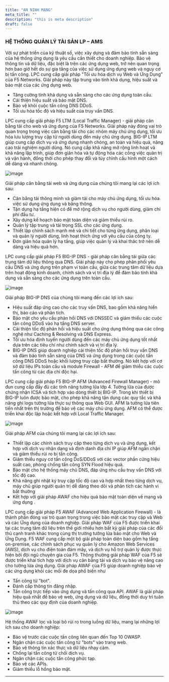 ```yaml
---
title: "AN NINH MẠNG"
meta_title: ""
description: "this is meta description"
draft: false
---
```


### HỆ THỐNG QUẢN LÝ TÀI SẢN LP – AMS

<Tabs>

<Tab name="Tổng quan">

Với sự phát triển của kỹ thuật số, việc xây dựng và đảm bảo tính sẵn sàng của hệ thống ứng dụng là yêu cầu cần thiết cho doanh nghiệp. Bảo vệ thông tin và dữ liệu, đặc biệt là trên các ứng dụng web, trở nên quan trọng hơn bao giờ hết do sự gia tăng của việc sử dụng ứng dụng web và nguy cơ bị tấn công.
LPC cung cấp giải pháp "Tối ưu hóa dịch vụ Web và Ứng Dụng" của F5 Networks. Giải pháp này tập trung vào tính khả dụng, hiệu suất và bảo mật của các ứng dụng web.
- Tăng cường tính khả dụng và sẵn sàng cho các ứng dụng toàn cầu.
- Cải thiện hiệu suất và bảo mật DNS.
- Bảo vệ khỏi cuộc tấn công DNS DDoS.
- Tối ưu hóa tốc độ và hiệu suất của truy vấn DNS.
</Tab>

<Tab name="Giải pháp F5 LTM">

LPC cung cấp giải pháp F5 LTM (Local Traffic Manager) - giải pháp cân bằng tải cho web và ứng dụng của F5 Networks. Giải pháp này đóng vai trò quan trọng trong việc cân bằng tải cho các nhóm máy chủ ứng dụng, tối ưu hóa lưu lượng truy cập từ người dùng đến máy chủ ứng dụng. BIG-IP LTM giúp cung cấp dịch vụ và ứng dụng nhanh chóng, an toàn và hiệu quả, nâng cao trải nghiệm người dùng. Nó cung cấp khả năng mở rộng linh hoạt và khả năng lập trình, giúp đơn giản hóa và tự động hóa các công việc quản trị và vận hành, đồng thời cho phép thay đổi và tùy chỉnh cấu hình một cách dễ dàng và nhanh chóng.

![image](/images/services/s4.png)

Giải pháp cân bằng tải web và ứng dụng của chúng tôi mang lại các lợi ích sau:
- Cân bằng tải thông minh và giảm tải cho máy chủ ứng dụng, tối ưu hóa việc sử dụng ứng dụng và băng thông.
- Tận dụng hạ tầng hiện có để mở rộng dịch vụ cho người dùng, giảm chi phí đầu tư.
- Xây dựng kế hoạch bảo mật toàn diện và giảm thiểu rủi ro.
- Quản lý tập trung và tải trọng SSL cho các ứng dụng.
- Thiết lập chính sách mạnh mẽ và chi tiết cho từng ứng dụng, phân loại và quản lý người dùng, linh hoạt thích ứng với yêu cầu của công ty.
- Đơn giản hóa quản lý hạ tầng, giúp việc quản lý và khai thác trở nên dễ dàng và hiệu quả hơn.

</Tab>

<Tab name="Giải pháp F5 BIG-IP DNS ">

LPC cung cấp giải pháp F5 BIG-IP DNS - giải pháp cân bằng tải giữa các trung tâm dữ liệu thông qua DNS. Giải pháp này cho phép phân phối yêu cầu DNS và ứng dụng trên phạm vi toàn cầu, giữa các trung tâm dữ liệu dựa trên hoạt động kinh doanh, chính sách và vị trí địa lý để đảm bảo tính khả dụng và sẵn sàng cho các ứng dụng trên toàn cầu.

![image](/images/services/s5.png)

Giải pháp BIG-IP DNS của chúng tôi mang đến các lợi ích sau:
- Hiệu suất đáp ứng cao cho các truy vấn DNS, bao gồm khả năng hiển thị, báo cáo và phân tích.
- Bảo mật cho yêu cầu phản hồi DNS với DNSSEC và giảm thiểu các cuộc tấn công DDoS vào hạ tầng DNS server.
- Cải thiện tốc độ phản hồi và hiệu suất cho ứng dụng thông qua các công nghệ như Caching & Resolving và DNS Express.
- Tối ưu hóa định tuyến người dùng đến các máy chủ ứng dụng tốt nhất dựa trên các tiêu chí như chính sách và vị trí địa lý.
- BIG-IP DNS giúp doanh nghiệp cải thiện tốc độ phản hồi truy vấn DNS và đảm bảo tính sẵn sàng của DNS và ứng dụng trong các cuộc tấn công DNS DDoS hoặc khối lượng truy cập bất thường. Nó kết hợp với cơ sở dữ liệu IPs toàn cầu và module Firewall - AFM để giảm thiểu các cuộc tấn công từ các địa chỉ độc hại.
</Tab>

<Tab name="Giải pháp F5 BIG-IP AFM">

LPC cung cấp giải pháp F5 BIG-IP AFM (Advanced Firewall Manager) - mô đun cung cấp đầy đủ các tính năng tường lửa lớp 4. Tường lửa của được chứng nhận ICSA và tích hợp vào dòng thiết bị BIG-IP. Trong khi thiết bị BIG-IP luôn được bảo mật, cho phép khả năng tận dụng các quy tắc và khả năng ghi logs tường lửa thực sự thông qua Web GUI. AFM là tường lửa tiên tiến nhất trên thị trường để bảo vệ các máy chủ ứng dụng. AFM có thể được triển khai độc lập hoặc kết hợp với Local Traffic Manager.

![image](/images/services/s6.png)

Giải pháp AFM của chúng tôi mang lại các lợi ích sau:
- Thiết lập các chính sách truy cập theo từng dịch vụ và ứng dụng, kết hợp với dịch vụ nhận dạng và định danh địa chỉ IP giúp AFM ngăn chặn và giảm thiểu rủi ro bị tấn công.
- Giảm thiểu nguy cơ tấn công DoS/DDoS với các vector phần cứng hiệu suất cao, phòng chống tấn công SYN Flood hiệu quả.
- Bảo mật cho hệ thống máy chủ DNS, đáp ứng nhu cầu truy vấn DNS với tốc độ cao.
- Khả năng ghi nhật ký truy cập tốc độ cao và hợp nhất theo từng dịch vụ, máy chủ giúp người quản trị dễ dàng theo dõi và phân tích các hành vi bất thường
- Kết hợp với giải pháp AWAF cho hiệu quả bảo mật toàn diện về mạng và ứng dụng .

</Tab>

<Tab name="Giải pháp F5 AWAF">

LPC cung cấp giải pháp F5 AWAF (Advanced Web Application Firewall) - là thành phần đóng vai trò quan trọng trong việc bảo mật các truy cập và Web và các Ứng dụng của doanh nghiệp. Giải pháp WAF của F5 được triển khai tại các trung tâm dữ liệu trên thế giới nhiều hơn bất kỳ giải pháp của các đối thủ cạnh tranh khác trong cùng thị trường tưởng lửa bảo mật cho Web và Ứng Dụng. 
F5 WAF cung cấp một bộ giải pháp toàn diện bao gồm hạ tầng on-premise, các chính sách phục vụ quản lý cho Amazon Web Services (AWS), dịch vụ cho điện toán đám mây, và dịch vụ hỗ trợ quản lý được thực hiện bởi đội ngũ chuyên gia của F5. Thông thường giải pháp WAF của F5 sẽ được triển khai tích hợp với dịch vụ cân bằng tải và dịch vụ bảo vệ nâng cao cho tường lửa ứng dụng.
Giải pháp AWAF của F5 giúp doanh nghiệp bảo vệ các ứng dụng khỏi các mối đe dọa phổ biến như 
- Tấn công từ "bot".
- Đánh cắp thông tin đăng nhập.
- Tấn công trực tiếp vào ứng dụng và tấn công qua API.
AWAF là giải pháp hiệu quả nhất để bảo vệ web, ứng dụng và dữ liệu, đồng thời duy trì tuân thủ theo các quy định của doanh nghiệp.

![image](/images/services/s7.png)

Hệ thống AWAF lọc và loại bỏ rủi ro trong luồng dữ liệu, mang lại những lợi ích sau cho doanh nghiệp:
- Bảo vệ trước các cuộc tấn công liên quan đến Top 10 OWASP.
- Ngăn chặn các cuộc tấn công từ "bots" vào trang web.
- Bảo vệ thông tin xác thực và dữ liệu nhạy cảm.
- Chống lại tấn công từ chối dịch vụ.
- Ngăn chặn các cuộc tấn công phức tạp.
- Bảo vệ các APIs.
- Giảm thiểu lỗ hổng bảo mật.
</Tab>

</Tabs>

---
